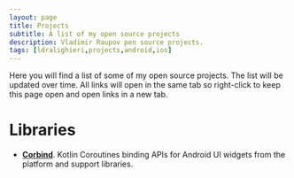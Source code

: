 ```yaml
---
layout: page
title: Projects
subtitle: A list of my open source projects
description: Vladimir Raupov pen source projects.
tags: [ldralighieri,projects,android,ios]
---
```


Here you will find a list of some of my open source projects. The list will be updated over time. All links will open in the same tab so right-click to keep this page open and open links in a new tab.

# Libraries

* **[Corbind](https://ldralighieri.github.io/Corbind)**. Kotlin Coroutines binding APIs for Android UI widgets from the platform and support libraries.
